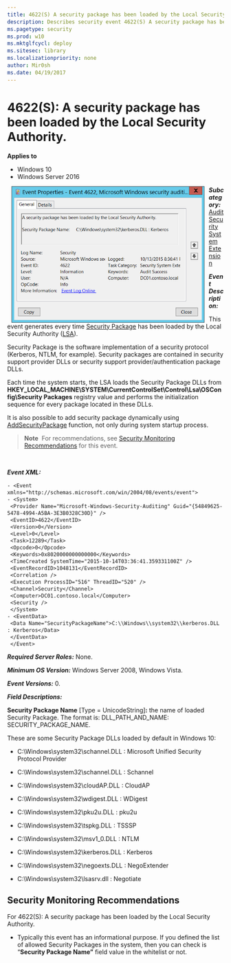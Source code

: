 ```yaml
---
title: 4622(S) A security package has been loaded by the Local Security Authority. (Windows 10)
description: Describes security event 4622(S) A security package has been loaded by the Local Security Authority.
ms.pagetype: security
ms.prod: w10
ms.mktglfcycl: deploy
ms.sitesec: library
ms.localizationpriority: none
author: Mir0sh
ms.date: 04/19/2017
---
```


# 4622(S): A security package has been loaded by the Local Security Authority.

**Applies to**
-   Windows 10
-   Windows Server 2016


<img src="images/event-4622.png" alt="Event 4622 illustration" width="449" height="317" hspace="10" align="left" />

***Subcategory:***&nbsp;[Audit Security System Extension](audit-security-system-extension.md)

***Event Description:***

This event generates every time [Security Package](https://msdn.microsoft.com/en-us/library/windows/desktop/aa380501(v=vs.85).aspx) has been loaded by the Local Security Authority ([LSA](https://msdn.microsoft.com/en-us/library/windows/desktop/aa378326(v=vs.85).aspx)).

Security Package is the software implementation of a security protocol (Kerberos, NTLM, for example). Security packages are contained in security support provider DLLs or security support provider/authentication package DLLs.

Each time the system starts, the LSA loads the Security Package DLLs from **HKEY\_LOCAL\_MACHINE\\SYSTEM\\CurrentControlSet\\Control\\Lsa\\OSConfig\\Security Packages** registry value and performs the initialization sequence for every package located in these DLLs.

It is also possible to add security package dynamically using [AddSecurityPackage](https://msdn.microsoft.com/en-us/library/windows/desktop/dd401506(v=vs.85).aspx) function, not only during system startup process.

> **Note**&nbsp;&nbsp;For recommendations, see [Security Monitoring Recommendations](#security-monitoring-recommendations) for this event.

<br clear="all">

***Event XML:***
```
- <Event xmlns="http://schemas.microsoft.com/win/2004/08/events/event">
- <System>
 <Provider Name="Microsoft-Windows-Security-Auditing" Guid="{54849625-5478-4994-A5BA-3E3B0328C30D}" /> 
 <EventID>4622</EventID> 
 <Version>0</Version> 
 <Level>0</Level> 
 <Task>12289</Task> 
 <Opcode>0</Opcode> 
 <Keywords>0x8020000000000000</Keywords> 
 <TimeCreated SystemTime="2015-10-14T03:36:41.359331100Z" /> 
 <EventRecordID>1048131</EventRecordID> 
 <Correlation /> 
 <Execution ProcessID="516" ThreadID="520" /> 
 <Channel>Security</Channel> 
 <Computer>DC01.contoso.local</Computer> 
 <Security /> 
 </System>
- <EventData>
 <Data Name="SecurityPackageName">C:\\Windows\\system32\\kerberos.DLL : Kerberos</Data> 
 </EventData>
 </Event>

```

***Required Server Roles:*** None.

***Minimum OS Version:*** Windows Server 2008, Windows Vista.

***Event Versions:*** 0.

***Field Descriptions:***

**Security Package Name** \[Type = UnicodeString\]**:** the name of loaded Security Package. The format is: DLL\_PATH\_AND\_NAME: SECURITY\_PACKAGE\_NAME.

These are some Security Package DLLs loaded by default in Windows 10:

-   C:\\Windows\\system32\\schannel.DLL : Microsoft Unified Security Protocol Provider

-   C:\\Windows\\system32\\schannel.DLL : Schannel

-   C:\\Windows\\system32\\cloudAP.DLL : CloudAP

-   C:\\Windows\\system32\\wdigest.DLL : WDigest

-   C:\\Windows\\system32\\pku2u.DLL : pku2u

-   C:\\Windows\\system32\\tspkg.DLL : TSSSP

-   C:\\Windows\\system32\\msv1\_0.DLL : NTLM

-   C:\\Windows\\system32\\kerberos.DLL : Kerberos

-   C:\\Windows\\system32\\negoexts.DLL : NegoExtender

-   C:\\Windows\\system32\\lsasrv.dll : Negotiate

## Security Monitoring Recommendations

For 4622(S): A security package has been loaded by the Local Security Authority.

-   Typically this event has an informational purpose. If you defined the list of allowed Security Packages in the system, then you can check is “**Security Package Name”** field value in the whitelist or not.

